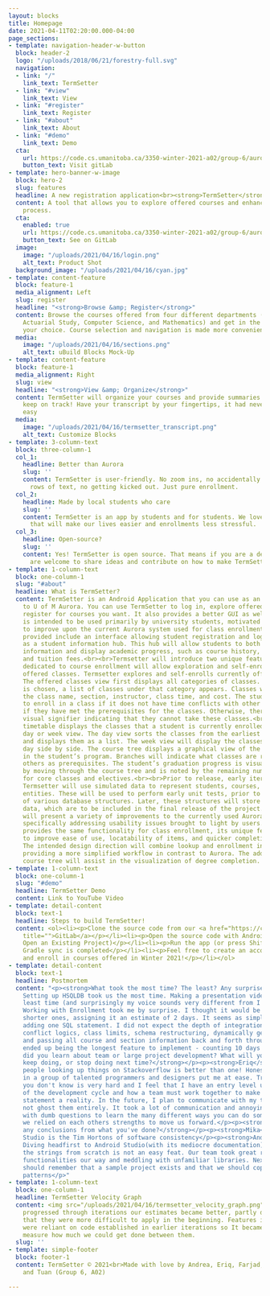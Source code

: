 ```yaml
---
layout: blocks
title: Homepage
date: 2021-04-11T02:20:00.000-04:00
page_sections:
- template: navigation-header-w-button
  block: header-2
  logo: "/uploads/2018/06/21/forestry-full.svg"
  navigation:
  - link: "/"
    link_text: TermSetter
  - link: "#view"
    link_text: View
  - link: "#register"
    link_text: Register
  - link: "#about"
    link_text: About
  - link: "#demo"
    link_text: Demo
  cta:
    url: https://code.cs.umanitoba.ca/3350-winter-2021-a02/group-6/aurora-but-better-a02-group-6
    button_text: Visit gitLab
- template: hero-banner-w-image
  block: hero-2
  slug: features
  headline: A new registration application<br><strong>TermSetter</strong>
  content: A tool that allows you to explore offered courses and enhanced the registration
    process.
  cta:
    enabled: true
    url: https://code.cs.umanitoba.ca/3350-winter-2021-a02/group-6/aurora-but-better-a02-group-6
    button_text: See on GitLab
  image:
    image: "/uploads/2021/04/16/login.png"
    alt_text: Product Shot
  background_image: "/uploads/2021/04/16/cyan.jpg"
- template: content-feature
  block: feature-1
  media_alignment: Left
  slug: register
  headline: "<strong>Browse &amp; Register</strong>"
  content: Browse the courses offered from four different departments (Accounting,
    Actuarial Study, Computer Science, and Mathematics) and get in the classes of
    your choice. Course selection and navigation is made more convenient by TermSetter!
  media:
    image: "/uploads/2021/04/16/sections.png"
    alt_text: uBuild Blocks Mock-Up
- template: content-feature
  block: feature-1
  media_alignment: Right
  slug: view
  headline: "<strong>View &amp; Organize</strong>"
  content: TermSetter will organize your courses and provide summaries to make you
    keep on track! Have your transcript by your fingertips, it had never been this
    easy
  media:
    image: "/uploads/2021/04/16/termsetter_transcript.png"
    alt_text: Customize Blocks
- template: 3-column-text
  block: three-column-1
  col_1:
    headline: Better than Aurora
    slug: ''
    content: TermSetter is user-friendly. No zoom ins, no accidentally press wrong
      rows of text, no getting kicked out. Just pure enrollment.
  col_2:
    headline: Made by local students who care
    slug: ''
    content: TermSetter is an app by students and for students. We love us a tech
      that will make our lives easier and enrollments less stressful.
  col_3:
    headline: Open-source?
    slug: ''
    content: Yes! TermSetter is open source. That means if you are a developer, you
      are welcome to share ideas and contribute on how to make TermSetter better
- template: 1-column-text
  block: one-column-1
  slug: "#about"
  headline: What is TermSetter?
  content: TermSetter is an Android Application that you can use as an alternative
    to U of M Aurora. You can use TermSetter to log in, explore offered courses, and
    register for courses you want. It also provides a better GUI as well.<br><br>Termsetter
    is intended to be used primarily by university students, motivated by the necessity
    to improve upon the current Aurora system used for class enrollment. Basic features
    provided include an interface allowing student registration and login, as well
    as a student information hub. This hub will allow students to both manage account
    information and display academic progress, such as course history, final grades,
    and tuition fees.<br><br>Termsetter will introduce two unique features. A section
    dedicated to course enrollment will allow exploration and self-enrollment in currently
    offered classes. Termsetter explores and self-enrolls currently offered classes.
    The offered classes view first displays all categories of classes. When a category
    is chosen, a list of classes under that category appears. Classes will include
    the class name, section, instructor, class time, and cost. The student is able
    to enroll in a class if it does not have time conflicts with other classes and
    if they have met the prerequisites for the classes. Otherwise, there will be a
    visual signifier indicating that they cannot take these classes.<br><br>The class
    timetable displays the classes that a student is currently enrolled in like a
    day or week view. The day view sorts the classes from the earliest to the latest
    and displays them as a list. The week view will display the classes under each
    day side by side. The course tree displays a graphical view of the core classes
    in the student’s program. Branches will indicate what classes are required by
    others as prerequisites. The student’s graduation progress is visually signified
    by moving through the course tree and is noted by the remaining number of credits
    for core classes and electives.<br><br>Prior to release, early iterations of the
    Termsetter will use simulated data to represent students, courses, and administrative
    entities. These will be used to perform early unit tests, prior to the implementation
    of various database structures. Later, these structures will store student-defined
    data, which are to be included in the final release of the project.<br><br>Termsetter
    will present a variety of improvements to the currently used Aurora system by
    specifically addressing usability issues brought to light by users. While Termsetter
    provides the same functionality for class enrollment, its unique features aim
    to improve ease of use, locatability of items, and quicker completion of tasks.
    The intended design direction will combine lookup and enrollment in one feature,
    providing a more simplified workflow in contrast to Aurora. The addition of a
    course tree will assist in the visualization of degree completion.
- template: 1-column-text
  block: one-column-1
  slug: "#demo"
  headline: TermSetter Demo
  content: Link to YouTube Video
- template: detail-content
  block: text-1
  headline: Steps to build TermSetter!
  content: <ol><li><p>Clone the source code from our <a href="https://code.cs.umanitoba.ca/3350-winter-2021-a02/group-6/aurora-but-better-a02-group-6"
    title="">GitLab</a></p></li><li><p>Open the source code with Android Studio (i.e.
    Open an Existing Project)</p></li><li><p>Run the app (or press Shift + F10) after
    Gradle sync is completed</p></li><li><p>Feel free to create an account, browse
    and enroll in courses offered in Winter 2021!</p></li></ol>
- template: detail-content
  block: text-1
  headline: Postmortem
  content: "<p><strong>What took the most time? The least? Any surprises?</strong></p><p><strong>Kevin</strong>:
    Setting up HSQLDB took us the most time. Making a presentation video took the
    least time (and surprisingly my voice sounds very different from I hear)</p><p><strong>Andrea</strong>:
    Working with Enrollment took me by surprise. I thought it would be one of the
    shorter ones, assigning it an estimate of 2 days. It seems as simple enough as
    adding one SQL statement. I did not expect the depth of integration it will require:
    conflict logics, class limits, schema restructuring, dynamically generating sections,
    and passing all course and section information back and forth through seams. It
    ended up being the longest feature to implement - counting 10 days!</p><p><strong>What
    did you learn about team or large project development? What will you start doing,
    keep doing, or stop doing next time?</strong></p><p><strong>Eriq</strong>: Two
    people looking up things on Stackoverflow is better than one! Honestly, working
    in a group of talented programmers and designers put me at ease. Trusting people
    you don't know is very hard and I feel that I have an entry level understanding
    of the development cycle and how a team must work together to make the vision
    statement a reality. In the future, I plan to communicate with my team more and
    not ghost them entirely. It took a lot of communication and annoying my teammates
    with dumb questions to learn the many different ways you can do something. Everyday
    we relied on each others strengths to move us forward.</p><p><strong>Can you draw
    any conclusions from what you've done?</strong></p><p><strong>Mika</strong>: Android
    Studio is the Tim Hortons of software consistency</p><p><strong>Andrea</strong>:
    Diving headfirst to Android Studio(with its mediocre documentation) and learning
    the strings from scratch is not an easy feat. Our team took great risks implementing
    functionalities our way and meddling with unfamiliar libraries. Next time, we
    should remember that a sample project exists and that we should copy its existing
    patterns</p>"
- template: 1-column-text
  block: one-column-1
  headline: TermSetter Velocity Graph
  content: <img src="/uploads/2021/04/16/termsetter_velocity_graph.png"><br>As we
    progressed through iterations our estimates became better, partly due to the fact
    that they were more difficult to apply in the beginning. Features in later iterations
    were reliant on code established in earlier iterations so It became easier to
    measure how much we could get done between them.
  slug: ''
- template: simple-footer
  block: footer-1
  content: TermSetter © 2021<br>Made with love by Andrea, Eriq, Farjad, Kevin, Mika,
    and Tuan (Group 6, A02)

---
```

